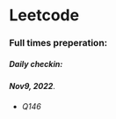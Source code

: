 # Leetcode 

### Full times preperation: 

##### Daily checkin: 

***Nov9, 2022***.  
 - ###### Q146  
